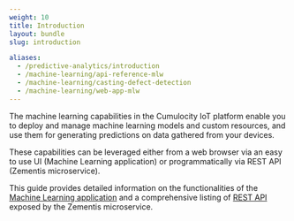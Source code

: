 ```yaml
---
weight: 10
title: Introduction
layout: bundle
slug: introduction

aliases:
  - /predictive-analytics/introduction
  - /machine-learning/api-reference-mlw
  - /machine-learning/casting-defect-detection
  - /machine-learning/web-app-mlw
---
```


The machine learning capabilities in the Cumulocity IoT platform enable you to deploy and manage machine learning models and custom resources, and use them for generating predictions on data gathered from your devices.

These capabilities can be leveraged either from a web browser via an easy to use UI (Machine Learning application) or programmatically via REST API (Zementis microservice).

This guide provides detailed information on the functionalities of the [Machine Learning application](/machine-learning/web-app) and a comprehensive listing of [REST API](/machine-learning/api-reference) exposed by the Zementis microservice.
